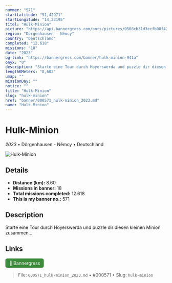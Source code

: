 ```yaml
---
nummer: "571"
startLatitude: "51,42971"
startLongitude: "14,23195"
titel: "Hulk-Minion"
picture: "https://api.bannergress.com/bnrs/pictures/0508cb31d3ecfb08f420504edd64dff2"
region: "Dörgenhausen - Němcy"
country: "Deutschland"
completed: "12.618"
missions: "18"
date: "2023"
bg-link: "https://bannergress.com/banner/hulk-minion-941a"
onyx: "0"
description: "Starte eine Tour durch Hoyerswerda und puzzle dir diesen kleinen Minion zusammen..."
lengthKMeters: "8,602"
umap: ""
missionDay: ""
notice: ""
title: "Hulk-Minion"
slug: "hulk-minion"
href: "banner/000571_hulk-minion_2023.md"
name: "Hulk-Minion"
---
```

# Hulk-Minion

*2023* • Dörgenhausen - Němcy • Deutschland

![Hulk-Minion](https://api.bannergress.com/bnrs/pictures/0508cb31d3ecfb08f420504edd64dff2)



## Details
- **Distance (km):** 8.60
- **Missions in banner:** 18
- **Total missions completed:** 12.618
- **This is my banner no.:** 571



## Description
Starte eine Tour durch Hoyerswerda und puzzle dir diesen kleinen Minion zusammen...



## Links
<a href="https://bannergress.com/banner/hulk-minion-941a" target="_blank" style="display:inline-block;margin-right:8px;padding:6px 12px;background:#3c8b3c;color:#fff;text-decoration:none;border-radius:6px;">🔗 Bannergress</a>



> File: `000571_hulk-minion_2023.md`
> • #000571
> • Slug: `hulk-minion`
